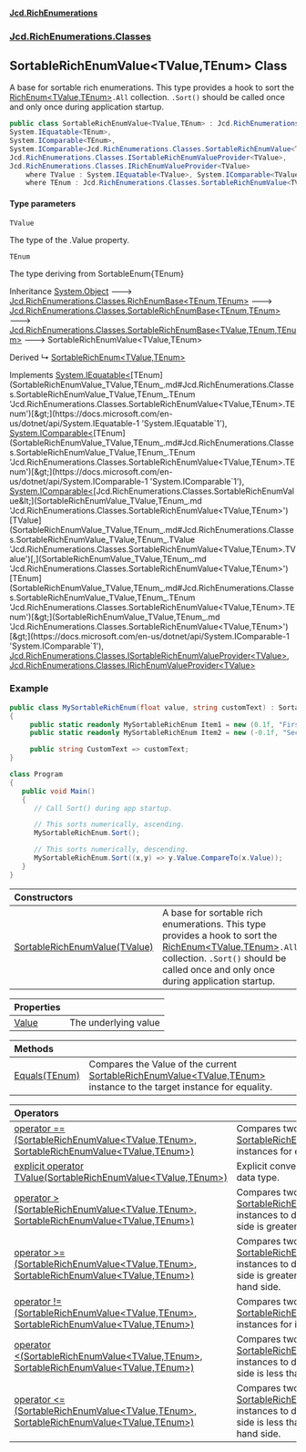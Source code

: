 #### [Jcd.RichEnumerations](index.md 'index')

### [Jcd.RichEnumerations.Classes](Jcd.RichEnumerations.Classes.md 'Jcd.RichEnumerations.Classes')

## SortableRichEnumValue<TValue,TEnum> Class

A base for sortable rich enumerations. This type provides a hook to sort the [RichEnum&lt;TValue,TEnum&gt;](RichEnum_TValue,TEnum_.md 'Jcd.RichEnumerations.Classes.RichEnum<TValue,TEnum>')`.All` collection.
`.Sort()` should be called once and only once during application startup.

```csharp
public class SortableRichEnumValue<TValue,TEnum> : Jcd.RichEnumerations.Classes.SortableRichEnumBase<TValue, TEnum, TEnum>,
System.IEquatable<TEnum>,
System.IComparable<TEnum>,
System.IComparable<Jcd.RichEnumerations.Classes.SortableRichEnumValue<TValue, TEnum>>,
Jcd.RichEnumerations.Classes.ISortableRichEnumValueProvider<TValue>,
Jcd.RichEnumerations.Classes.IRichEnumValueProvider<TValue>
    where TValue : System.IEquatable<TValue>, System.IComparable<TValue>
    where TEnum : Jcd.RichEnumerations.Classes.SortableRichEnumValue<TValue, TEnum>, Jcd.RichEnumerations.Classes.ISortableRichEnumValueProvider<TValue>
```

#### Type parameters

<a name='Jcd.RichEnumerations.Classes.SortableRichEnumValue_TValue,TEnum_.TValue'></a>

`TValue`

The type of the .Value property.

<a name='Jcd.RichEnumerations.Classes.SortableRichEnumValue_TValue,TEnum_.TEnum'></a>

`TEnum`

The type deriving from SortableEnum{TEnum}

Inheritance [System.Object](https://docs.microsoft.com/en-us/dotnet/api/System.Object 'System.Object') &#129106; [Jcd.RichEnumerations.Classes.RichEnumBase&lt;](RichEnumBase_TEnumeration,TEnumeratedItem_.md 'Jcd.RichEnumerations.Classes.RichEnumBase<TEnumeration,TEnumeratedItem>')[TEnum](SortableRichEnumValue_TValue,TEnum_.md#Jcd.RichEnumerations.Classes.SortableRichEnumValue_TValue,TEnum_.TEnum 'Jcd.RichEnumerations.Classes.SortableRichEnumValue<TValue,TEnum>.TEnum')[,](RichEnumBase_TEnumeration,TEnumeratedItem_.md 'Jcd.RichEnumerations.Classes.RichEnumBase<TEnumeration,TEnumeratedItem>')[TEnum](SortableRichEnumValue_TValue,TEnum_.md#Jcd.RichEnumerations.Classes.SortableRichEnumValue_TValue,TEnum_.TEnum 'Jcd.RichEnumerations.Classes.SortableRichEnumValue<TValue,TEnum>.TEnum')[&gt;](RichEnumBase_TEnumeration,TEnumeratedItem_.md 'Jcd.RichEnumerations.Classes.RichEnumBase<TEnumeration,TEnumeratedItem>') &#129106; [Jcd.RichEnumerations.Classes.SortableRichEnumBase&lt;](SortableRichEnumBase_TEnumeration,TEnumeratedItem_.md 'Jcd.RichEnumerations.Classes.SortableRichEnumBase<TEnumeration,TEnumeratedItem>')[TEnum](SortableRichEnumValue_TValue,TEnum_.md#Jcd.RichEnumerations.Classes.SortableRichEnumValue_TValue,TEnum_.TEnum 'Jcd.RichEnumerations.Classes.SortableRichEnumValue<TValue,TEnum>.TEnum')[,](SortableRichEnumBase_TEnumeration,TEnumeratedItem_.md 'Jcd.RichEnumerations.Classes.SortableRichEnumBase<TEnumeration,TEnumeratedItem>')[TEnum](SortableRichEnumValue_TValue,TEnum_.md#Jcd.RichEnumerations.Classes.SortableRichEnumValue_TValue,TEnum_.TEnum 'Jcd.RichEnumerations.Classes.SortableRichEnumValue<TValue,TEnum>.TEnum')[&gt;](SortableRichEnumBase_TEnumeration,TEnumeratedItem_.md 'Jcd.RichEnumerations.Classes.SortableRichEnumBase<TEnumeration,TEnumeratedItem>') &#129106; [Jcd.RichEnumerations.Classes.SortableRichEnumBase&lt;](SortableRichEnumBase_TValue,TEnumeration,TEnumeratedItem_.md 'Jcd.RichEnumerations.Classes.SortableRichEnumBase<TValue,TEnumeration,TEnumeratedItem>')[TValue](SortableRichEnumValue_TValue,TEnum_.md#Jcd.RichEnumerations.Classes.SortableRichEnumValue_TValue,TEnum_.TValue 'Jcd.RichEnumerations.Classes.SortableRichEnumValue<TValue,TEnum>.TValue')[,](SortableRichEnumBase_TValue,TEnumeration,TEnumeratedItem_.md 'Jcd.RichEnumerations.Classes.SortableRichEnumBase<TValue,TEnumeration,TEnumeratedItem>')[TEnum](SortableRichEnumValue_TValue,TEnum_.md#Jcd.RichEnumerations.Classes.SortableRichEnumValue_TValue,TEnum_.TEnum 'Jcd.RichEnumerations.Classes.SortableRichEnumValue<TValue,TEnum>.TEnum')[,](SortableRichEnumBase_TValue,TEnumeration,TEnumeratedItem_.md 'Jcd.RichEnumerations.Classes.SortableRichEnumBase<TValue,TEnumeration,TEnumeratedItem>')[TEnum](SortableRichEnumValue_TValue,TEnum_.md#Jcd.RichEnumerations.Classes.SortableRichEnumValue_TValue,TEnum_.TEnum 'Jcd.RichEnumerations.Classes.SortableRichEnumValue<TValue,TEnum>.TEnum')[&gt;](SortableRichEnumBase_TValue,TEnumeration,TEnumeratedItem_.md 'Jcd.RichEnumerations.Classes.SortableRichEnumBase<TValue,TEnumeration,TEnumeratedItem>') &#129106; SortableRichEnumValue<TValue,TEnum>

Derived
&#8627; [SortableRichEnum&lt;TValue,TEnum&gt;](SortableRichEnum_TValue,TEnum_.md 'Jcd.RichEnumerations.Classes.SortableRichEnum<TValue,TEnum>')

Implements [System.IEquatable&lt;](https://docs.microsoft.com/en-us/dotnet/api/System.IEquatable-1 'System.IEquatable`1')[TEnum](SortableRichEnumValue_TValue,TEnum_.md#Jcd.RichEnumerations.Classes.SortableRichEnumValue_TValue,TEnum_.TEnum 'Jcd.RichEnumerations.Classes.SortableRichEnumValue<TValue,TEnum>.TEnum')[&gt;](https://docs.microsoft.com/en-us/dotnet/api/System.IEquatable-1 'System.IEquatable`1'), [System.IComparable&lt;](https://docs.microsoft.com/en-us/dotnet/api/System.IComparable-1 'System.IComparable`1')[TEnum](SortableRichEnumValue_TValue,TEnum_.md#Jcd.RichEnumerations.Classes.SortableRichEnumValue_TValue,TEnum_.TEnum 'Jcd.RichEnumerations.Classes.SortableRichEnumValue<TValue,TEnum>.TEnum')[&gt;](https://docs.microsoft.com/en-us/dotnet/api/System.IComparable-1 'System.IComparable`1'), [System.IComparable&lt;](https://docs.microsoft.com/en-us/dotnet/api/System.IComparable-1 'System.IComparable`1')[Jcd.RichEnumerations.Classes.SortableRichEnumValue&lt;](SortableRichEnumValue_TValue,TEnum_.md 'Jcd.RichEnumerations.Classes.SortableRichEnumValue<TValue,TEnum>')[TValue](SortableRichEnumValue_TValue,TEnum_.md#Jcd.RichEnumerations.Classes.SortableRichEnumValue_TValue,TEnum_.TValue 'Jcd.RichEnumerations.Classes.SortableRichEnumValue<TValue,TEnum>.TValue')[,](SortableRichEnumValue_TValue,TEnum_.md 'Jcd.RichEnumerations.Classes.SortableRichEnumValue<TValue,TEnum>')[TEnum](SortableRichEnumValue_TValue,TEnum_.md#Jcd.RichEnumerations.Classes.SortableRichEnumValue_TValue,TEnum_.TEnum 'Jcd.RichEnumerations.Classes.SortableRichEnumValue<TValue,TEnum>.TEnum')[&gt;](SortableRichEnumValue_TValue,TEnum_.md 'Jcd.RichEnumerations.Classes.SortableRichEnumValue<TValue,TEnum>')[&gt;](https://docs.microsoft.com/en-us/dotnet/api/System.IComparable-1 'System.IComparable`1'), [Jcd.RichEnumerations.Classes.ISortableRichEnumValueProvider&lt;](ISortableRichEnumValueProvider_TValue_.md 'Jcd.RichEnumerations.Classes.ISortableRichEnumValueProvider<TValue>')[TValue](SortableRichEnumValue_TValue,TEnum_.md#Jcd.RichEnumerations.Classes.SortableRichEnumValue_TValue,TEnum_.TValue 'Jcd.RichEnumerations.Classes.SortableRichEnumValue<TValue,TEnum>.TValue')[&gt;](ISortableRichEnumValueProvider_TValue_.md 'Jcd.RichEnumerations.Classes.ISortableRichEnumValueProvider<TValue>'), [Jcd.RichEnumerations.Classes.IRichEnumValueProvider&lt;](IRichEnumValueProvider_TValue_.md 'Jcd.RichEnumerations.Classes.IRichEnumValueProvider<TValue>')[TValue](SortableRichEnumValue_TValue,TEnum_.md#Jcd.RichEnumerations.Classes.SortableRichEnumValue_TValue,TEnum_.TValue 'Jcd.RichEnumerations.Classes.SortableRichEnumValue<TValue,TEnum>.TValue')[&gt;](IRichEnumValueProvider_TValue_.md 'Jcd.RichEnumerations.Classes.IRichEnumValueProvider<TValue>')

### Example

```csharp
public class MySortableRichEnum(float value, string customText) : SortableRichEnumValue<float,MySortableRichEnum>(value)
{
     public static readonly MySortableRichEnum Item1 = new (0.1f, "First Item");
     public static readonly MySortableRichEnum Item2 = new (-0.1f, "Second Item");

     public string CustomText => customText;
}

class Program
{
   public void Main()
   {
      // Call Sort() during app startup.

      // This sorts numerically, ascending.
      MySortableRichEnum.Sort();

      // This sorts numerically, descending.
      MySortableRichEnum.Sort((x,y) => y.Value.CompareTo(x.Value));
   }
}
```

| Constructors                                                                                                                                                                                          |                                                                                                                                                                                                                                                                                              |
|:------------------------------------------------------------------------------------------------------------------------------------------------------------------------------------------------------|:---------------------------------------------------------------------------------------------------------------------------------------------------------------------------------------------------------------------------------------------------------------------------------------------|
| [SortableRichEnumValue(TValue)](SortableRichEnumValue_TValue,TEnum_..ctor.wDOQro5BNGuHCyh1Hy80FQ.md 'Jcd.RichEnumerations.Classes.SortableRichEnumValue<TValue,TEnum>.SortableRichEnumValue(TValue)') | A base for sortable rich enumerations. This type provides a hook to sort the [RichEnum&lt;TValue,TEnum&gt;](RichEnum_TValue,TEnum_.md 'Jcd.RichEnumerations.Classes.RichEnum<TValue,TEnum>')`.All` collection. `.Sort()` should be called once and only once during application startup. |

| Properties                                                                                                                     |                      |
|:-------------------------------------------------------------------------------------------------------------------------------|:---------------------|
| [Value](SortableRichEnumValue_TValue,TEnum_.Value.md 'Jcd.RichEnumerations.Classes.SortableRichEnumValue<TValue,TEnum>.Value') | The underlying value |

| Methods                                                                                                                                                                |                                                                                                                                                                                                                                            |
|:-----------------------------------------------------------------------------------------------------------------------------------------------------------------------|:-------------------------------------------------------------------------------------------------------------------------------------------------------------------------------------------------------------------------------------------|
| [Equals(TEnum)](SortableRichEnumValue_TValue,TEnum_.Equals.ADEI5fDC8SpkDVWoKwf06Q.md 'Jcd.RichEnumerations.Classes.SortableRichEnumValue<TValue,TEnum>.Equals(TEnum)') | Compares the Value of the current [SortableRichEnumValue&lt;TValue,TEnum&gt;](SortableRichEnumValue_TValue,TEnum_.md 'Jcd.RichEnumerations.Classes.SortableRichEnumValue<TValue,TEnum>') instance to the target instance for equality. |

| Operators                                                                                                                                                                                                                                                                                                                                                                                                                |                                                                                                                                                                                                                                                                       |
|:-------------------------------------------------------------------------------------------------------------------------------------------------------------------------------------------------------------------------------------------------------------------------------------------------------------------------------------------------------------------------------------------------------------------------|:----------------------------------------------------------------------------------------------------------------------------------------------------------------------------------------------------------------------------------------------------------------------|
| [operator ==(SortableRichEnumValue&lt;TValue,TEnum&gt;, SortableRichEnumValue&lt;TValue,TEnum&gt;)](SortableRichEnumValue_TValue,TEnum_.op_Equality.gZqXM98A8IoOY+gE2GMtSQ.md 'Jcd.RichEnumerations.Classes.SortableRichEnumValue<TValue,TEnum>.op_Equality(Jcd.RichEnumerations.Classes.SortableRichEnumValue<TValue,TEnum>, Jcd.RichEnumerations.Classes.SortableRichEnumValue<TValue,TEnum>)')                        | Compares two [SortableRichEnumValue&lt;TValue,TEnum&gt;](SortableRichEnumValue_TValue,TEnum_.md 'Jcd.RichEnumerations.Classes.SortableRichEnumValue<TValue,TEnum>') instances for equality.                                                                           |
| [explicit operator TValue(SortableRichEnumValue&lt;TValue,TEnum&gt;)](SortableRichEnumValue_TValue,TEnum_.op_Explicit.6yH4QbngUt6KZL/mVxKxog.md 'Jcd.RichEnumerations.Classes.SortableRichEnumValue<TValue,TEnum>.op_Explicit TValue(Jcd.RichEnumerations.Classes.SortableRichEnumValue<TValue,TEnum>)')                                                                                                                 | Explicit conversion to the underlying data type.                                                                                                                                                                                                                      |
| [operator &gt;(SortableRichEnumValue&lt;TValue,TEnum&gt;, SortableRichEnumValue&lt;TValue,TEnum&gt;)](SortableRichEnumValue_TValue,TEnum_.op_GreaterThan.C8h/cowN3TlbFvr8xG0hPw.md 'Jcd.RichEnumerations.Classes.SortableRichEnumValue<TValue,TEnum>.op_GreaterThan(Jcd.RichEnumerations.Classes.SortableRichEnumValue<TValue,TEnum>, Jcd.RichEnumerations.Classes.SortableRichEnumValue<TValue,TEnum>)')                | Compares two [SortableRichEnumValue&lt;TValue,TEnum&gt;](SortableRichEnumValue_TValue,TEnum_.md 'Jcd.RichEnumerations.Classes.SortableRichEnumValue<TValue,TEnum>') instances to determine if the left hand side is greater than the right hand side.             |
| [operator &gt;=(SortableRichEnumValue&lt;TValue,TEnum&gt;, SortableRichEnumValue&lt;TValue,TEnum&gt;)](SortableRichEnumValue_TValue,TEnum_.op_GreaterThanOrEqual.+yZiCufG5oCYVj7wsxsNCQ.md 'Jcd.RichEnumerations.Classes.SortableRichEnumValue<TValue,TEnum>.op_GreaterThanOrEqual(Jcd.RichEnumerations.Classes.SortableRichEnumValue<TValue,TEnum>, Jcd.RichEnumerations.Classes.SortableRichEnumValue<TValue,TEnum>)') | Compares two [SortableRichEnumValue&lt;TValue,TEnum&gt;](SortableRichEnumValue_TValue,TEnum_.md 'Jcd.RichEnumerations.Classes.SortableRichEnumValue<TValue,TEnum>') instances to determine if the left hand side is greater than or equal to the right hand side. |
| [operator !=(SortableRichEnumValue&lt;TValue,TEnum&gt;, SortableRichEnumValue&lt;TValue,TEnum&gt;)](SortableRichEnumValue_TValue,TEnum_.op_Inequality.y/cS9pzHd/krapUnJ6C2vQ.md 'Jcd.RichEnumerations.Classes.SortableRichEnumValue<TValue,TEnum>.op_Inequality(Jcd.RichEnumerations.Classes.SortableRichEnumValue<TValue,TEnum>, Jcd.RichEnumerations.Classes.SortableRichEnumValue<TValue,TEnum>)')                    | Compares two [SortableRichEnumValue&lt;TValue,TEnum&gt;](SortableRichEnumValue_TValue,TEnum_.md 'Jcd.RichEnumerations.Classes.SortableRichEnumValue<TValue,TEnum>') instances for inequality.                                                                         |
| [operator &lt;(SortableRichEnumValue&lt;TValue,TEnum&gt;, SortableRichEnumValue&lt;TValue,TEnum&gt;)](SortableRichEnumValue_TValue,TEnum_.op_LessThan.AcStKW2HutiUEBI7I8if0w.md 'Jcd.RichEnumerations.Classes.SortableRichEnumValue<TValue,TEnum>.op_LessThan(Jcd.RichEnumerations.Classes.SortableRichEnumValue<TValue,TEnum>, Jcd.RichEnumerations.Classes.SortableRichEnumValue<TValue,TEnum>)')                      | Compares two [SortableRichEnumValue&lt;TValue,TEnum&gt;](SortableRichEnumValue_TValue,TEnum_.md 'Jcd.RichEnumerations.Classes.SortableRichEnumValue<TValue,TEnum>') instances to determine if the left hand side is less than the right hand side.                |
| [operator &lt;=(SortableRichEnumValue&lt;TValue,TEnum&gt;, SortableRichEnumValue&lt;TValue,TEnum&gt;)](SortableRichEnumValue_TValue,TEnum_.op_LessThanOrEqual.PYXUfBFp2yFEm2x97l3RyQ.md 'Jcd.RichEnumerations.Classes.SortableRichEnumValue<TValue,TEnum>.op_LessThanOrEqual(Jcd.RichEnumerations.Classes.SortableRichEnumValue<TValue,TEnum>, Jcd.RichEnumerations.Classes.SortableRichEnumValue<TValue,TEnum>)')       | Compares two [SortableRichEnumValue&lt;TValue,TEnum&gt;](SortableRichEnumValue_TValue,TEnum_.md 'Jcd.RichEnumerations.Classes.SortableRichEnumValue<TValue,TEnum>') instances to determine if the left hand side is less than or equal to the right hand side.    |
